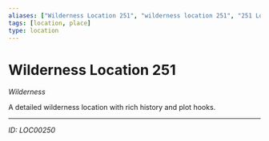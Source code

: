 ```yaml
---
aliases: ["Wilderness Location 251", "wilderness location 251", "251 Location Wilderness"]
tags: [location, place]
type: location
---
```


# Wilderness Location 251

*Wilderness*

A detailed wilderness location with rich history and plot hooks.

---
*ID: LOC00250*